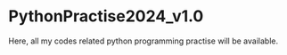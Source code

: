 # PythonPractise2024_v1.0
Here, all my codes related python programming practise will be available. 
